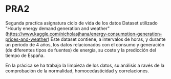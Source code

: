 # PRA2
Segunda practica asignatura ciclo de vida de los datos
Dataset utilizado "Hourly energy demand generation and weather" (https://www.kaggle.com/nicholasjhana/energy-consumption-generation-prices-and-weather) 
Este dataset contiene, a intervalos de horas, y durante un período de 4 años, los datos relacionados con el consumo y generación (de diferentes tipos de fuentes) 
de energía,  su coste y la predicción del tiempo de España. 

En la prácica se ha trabajo la limpieza de los datos, su análisis a ravés de la comprobación de la normalidad, homocedasticidad y correlaciones.
